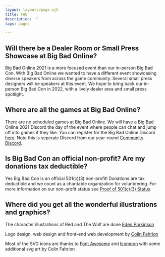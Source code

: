 ```yaml
---
layout: layouts/page.njk
title: FAQ
description: ''
tags: pages

---
```


## Will there be a Dealer Room or Small Press Showcase at Big Bad Online?

Big Bad Online 2021 is a more focused event than our in-person Big Bad Con. With Big Bad Online we wanted to have a different event showcasing diverse speakers from across the game community. Several small press designers will be speakers at this event. We hope to bring back our in-person Big Bad Con in 2022, with a lively dealer area and small press spotlight.

## Where are all the games at Big Bad Online?

There are no scheduled games at Big Bad Online. We will have a Big Bad Online 2021 Discord the day of the event where people can chat and jump off into games if they like. You can register for the Big Bad Online Discord [here](/register). Note this is seperate Discord from our year-round [Community Discord](/community-discord).

## Is Big Bad Con an official non-profit? Are my donations tax deductible?

Yes Big Bad Con is an official 501(c)(3) non-profit! Donations are tax deductible and we count as a charitable organization for volunteering. For more information on our non-profit status see [Proof of 501(c)(3) Status](/non-profit).

## Where did you get all the wonderful illustrations and graphics?

The character illustrations of Red and The Wolf are done [Eden Parkinson](https://www.eden-eventide.art/)

Logo design, web design and front-end web development by [Colin Fahrion](http://www.twitter.com/colinaut)

Most of the SVG icons are thanks to [Font Awesome](https://fontawesome.com/license) and [Icomoon](https://icomoon.io) with some additional svg art by Colin Fahrion